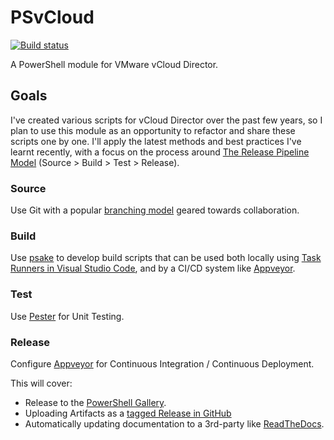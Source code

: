 # PSvCloud
[![Build status](https://ci.appveyor.com/api/projects/status/4n5tvb1qj1ieq4jv?svg=true)](https://ci.appveyor.com/project/adamrushuk/psvcloud)

A PowerShell module for VMware vCloud Director.

## Goals
I've created various scripts for vCloud Director over the past few years, so I plan to use this module as an opportunity to refactor and share these scripts one by one. I'll apply the latest methods and best practices I've learnt recently, with a focus on the process around [The Release Pipeline Model](https://msdn.microsoft.com/en-us/powershell/dsc/whitepapers#the-release-pipeline-model) (Source > Build > Test > Release).

### Source
Use Git with a popular [branching model](http://nvie.com/posts/a-successful-git-branching-model/) geared towards collaboration.

### Build
Use [psake](https://github.com/psake/psake) to develop build scripts that can be used both locally using [Task Runners in Visual Studio Code](https://code.visualstudio.com/docs/editor/tasks), and by a CI/CD system like [Appveyor](https://www.appveyor.com).

### Test
Use [Pester](https://github.com/pester/Pester) for Unit Testing.

### Release
Configure [Appveyor](https://www.appveyor.com) for Continuous Integration / Continuous Deployment.

This will cover:
- Release to the [PowerShell Gallery](https://www.powershellgallery.com/packages/PSvCloud).
- Uploading Artifacts as a [tagged Release in GitHub](https://github.com/adamrushuk/PSvCloud/releases)
- Automatically updating documentation to a 3rd-party like [ReadTheDocs](https://docs.readthedocs.io/en/latest/).
